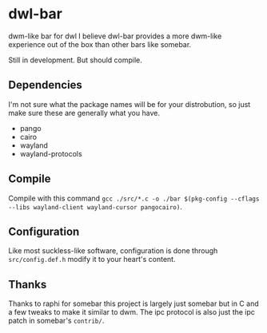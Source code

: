 # dwl-bar
dwm-like bar for dwl
I believe dwl-bar provides a more dwm-like experience out of the box than other bars like somebar.

Still in development. But should compile.

## Dependencies
I'm not sure what the package names will be for your distrobution, so just make sure these are generally what you have.
 + pango
 + cairo
 + wayland
 + wayland-protocols

## Compile
Compile with this command `gcc ./src/*.c -o ./bar $(pkg-config --cflags --libs wayland-client wayland-cursor pangocairo)`.

## Configuration
Like most suckless-like software, configuration is done through `src/config.def.h` modify it to your heart's content.

## Thanks
Thanks to raphi for somebar this project is largely just somebar but in C and a few tweaks to make it similar to dwm. The ipc protocol is also just the ipc patch in somebar's `contrib/`.
